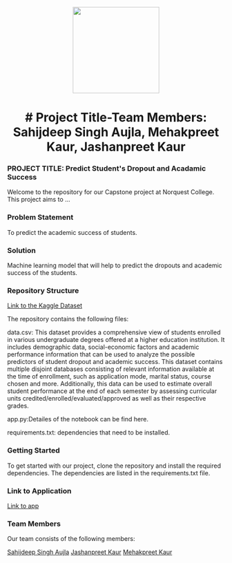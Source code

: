 <p align = "center" draggable=”false” ><img src="https://encrypted-tbn0.gstatic.com/images?q=tbn:ANd9GcR8HNB-ex4xb4H3-PXRcywP5zKC_3U8VzQTPA&usqp=CAU" 
     width="200px"
     height="auto"/>
</p>



# <h1 align="center" id="heading"># Project Title-Team Members: Sahijdeep Singh Aujla, Mehakpreet Kaur, Jashanpreet Kaur
</h1>


 

### PROJECT TITLE: Predict Student's Dropout and Acadamic Success

Welcome to the repository for our Capstone project at Norquest College. This project aims to ...

### Problem Statement

To predict the academic success of students.

### Solution

Machine learning model that will help to predict the dropouts and academic success of the students.

### Repository Structure
[Link to the Kaggle Dataset](https://www.kaggle.com/datasets/thedevastator/higher-education-predictors-of-student-retention)

The repository contains the following files:

data.csv: This dataset provides a comprehensive view of students enrolled in various undergraduate degrees offered at a higher education institution. It includes demographic data, social-economic factors and academic performance information that can be used to analyze the possible predictors of student dropout and academic success. This dataset contains multiple disjoint databases consisting of relevant information available at the time of enrollment, such as application mode, marital status, course chosen and more. Additionally, this data can be used to estimate overall student performance at the end of each semester by assessing curricular units credited/enrolled/evaluated/approved as well as their respective grades.

app.py:Detailes of the notebook can be find here.

requirements.txt: dependencies that need to be installed.

### Getting Started

To get started with our project, clone the repository and install the required dependencies. The dependencies are listed in the requirements.txt file.


### Link to Application

[Link to app](https://sahijdeep-new-deployment-new-data-ys6mt9.streamlit.app/)

### Team Members

Our team consists of the following members:

[Sahijdeep Singh Aujla](https://www.linkedin.com/in/sahijdeep-aujla-061b9b253/)
[Jashanpreet Kaur](https://www.linkedin.com/in/jashanpreet-kaur-4ab162254/)
[Mehakpreet Kaur](https://www.linkedin.com/in/mehakpreet-kaur-3456a523b/)
